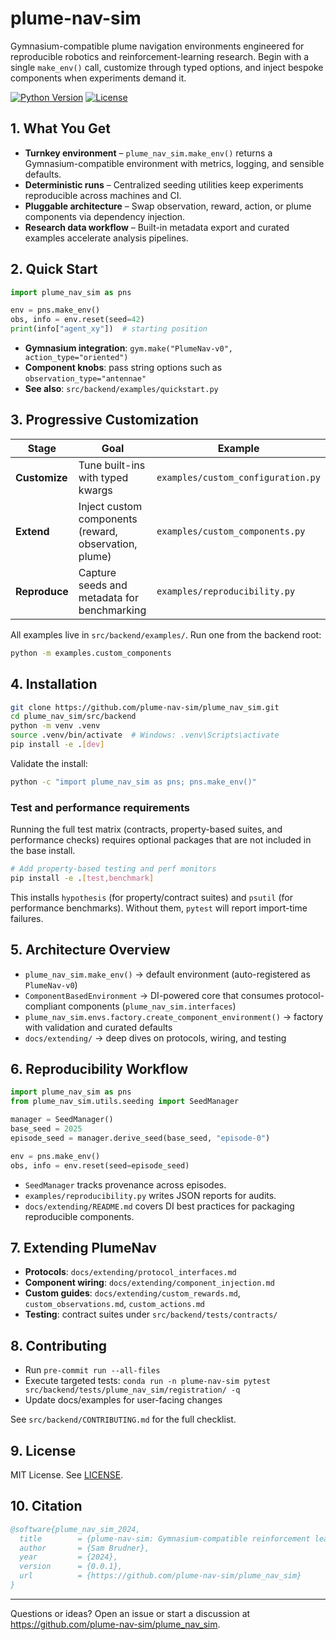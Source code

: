 # plume-nav-sim

Gymnasium-compatible plume navigation environments engineered for reproducible robotics and reinforcement-learning research. Begin with a single `make_env()` call, customize through typed options, and inject bespoke components when experiments demand it.

[![Python Version](https://img.shields.io/badge/python-3.10%2B-blue.svg)](https://www.python.org/downloads/)
[![License](https://img.shields.io/badge/license-MIT-green.svg)](LICENSE)

## 1. What You Get

- **Turnkey environment** – `plume_nav_sim.make_env()` returns a Gymnasium-compatible environment with metrics, logging, and sensible defaults.
- **Deterministic runs** – Centralized seeding utilities keep experiments reproducible across machines and CI.
- **Pluggable architecture** – Swap observation, reward, action, or plume components via dependency injection.
- **Research data workflow** – Built-in metadata export and curated examples accelerate analysis pipelines.

## 2. Quick Start

```python
import plume_nav_sim as pns

env = pns.make_env()
obs, info = env.reset(seed=42)
print(info["agent_xy"])  # starting position
```

- **Gymnasium integration**: `gym.make("PlumeNav-v0", action_type="oriented")`
- **Component knobs**: pass string options such as `observation_type="antennae"`
- **See also**: `src/backend/examples/quickstart.py`

## 3. Progressive Customization

| Stage | Goal | Example |
|-------|------|---------|
| **Customize** | Tune built-ins with typed kwargs | `examples/custom_configuration.py` |
| **Extend** | Inject custom components (reward, observation, plume) | `examples/custom_components.py` |
| **Reproduce** | Capture seeds and metadata for benchmarking | `examples/reproducibility.py` |

All examples live in `src/backend/examples/`. Run one from the backend root:

```bash
python -m examples.custom_components
```

## 4. Installation

```bash
git clone https://github.com/plume-nav-sim/plume_nav_sim.git
cd plume_nav_sim/src/backend
python -m venv .venv
source .venv/bin/activate  # Windows: .venv\Scripts\activate
pip install -e .[dev]
```

Validate the install:

```bash
python -c "import plume_nav_sim as pns; pns.make_env()"
```

### Test and performance requirements

Running the full test matrix (contracts, property-based suites, and performance checks) requires optional packages that are not included in the base install.

```bash
# Add property-based testing and perf monitors
pip install -e .[test,benchmark]
```

This installs `hypothesis` (for property/contract suites) and `psutil` (for performance benchmarks). Without them, `pytest` will report import-time failures.

## 5. Architecture Overview

- `plume_nav_sim.make_env()` → default environment (auto-registered as `PlumeNav-v0`)
- `ComponentBasedEnvironment` → DI-powered core that consumes protocol-compliant components (`plume_nav_sim.interfaces`)
- `plume_nav_sim.envs.factory.create_component_environment()` → factory with validation and curated defaults
- `docs/extending/` → deep dives on protocols, wiring, and testing

## 6. Reproducibility Workflow

```python
import plume_nav_sim as pns
from plume_nav_sim.utils.seeding import SeedManager

manager = SeedManager()
base_seed = 2025
episode_seed = manager.derive_seed(base_seed, "episode-0")

env = pns.make_env()
obs, info = env.reset(seed=episode_seed)
```

- `SeedManager` tracks provenance across episodes.
- `examples/reproducibility.py` writes JSON reports for audits.
- `docs/extending/README.md` covers DI best practices for packaging reproducible components.

## 7. Extending PlumeNav

- **Protocols**: `docs/extending/protocol_interfaces.md`
- **Component wiring**: `docs/extending/component_injection.md`
- **Custom guides**: `docs/extending/custom_rewards.md`, `custom_observations.md`, `custom_actions.md`
- **Testing**: contract suites under `src/backend/tests/contracts/`

## 8. Contributing

- Run `pre-commit run --all-files`
- Execute targeted tests: `conda run -n plume-nav-sim pytest src/backend/tests/plume_nav_sim/registration/ -q`
- Update docs/examples for user-facing changes

See `src/backend/CONTRIBUTING.md` for the full checklist.

## 9. License

MIT License. See [LICENSE](LICENSE).

## 10. Citation

```bibtex
@software{plume_nav_sim_2024,
  title        = {plume-nav-sim: Gymnasium-compatible reinforcement learning environment for plume navigation},
  author       = {Sam Brudner},
  year         = {2024},
  version      = {0.0.1},
  url          = {https://github.com/plume-nav-sim/plume_nav_sim}
}
```

---

Questions or ideas? Open an issue or start a discussion at <https://github.com/plume-nav-sim/plume_nav_sim>.
